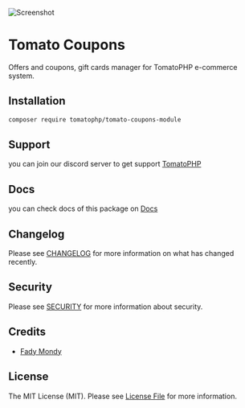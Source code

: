 ![Screenshot](https://github.com/tomatophp/tomato-coupons-module/blob/master/art/screenshot.png)

# Tomato Coupons

Offers and coupons, gift cards manager for TomatoPHP e-commerce system.

## Installation

```bash
composer require tomatophp/tomato-coupons-module
```

## Support

you can join our discord server to get support [TomatoPHP](https://discord.gg/VZc8nBJ3ZU)

## Docs

you can check docs of this package on [Docs](https://docs.tomatophp.com/plugins/tomato-coupons)

## Changelog

Please see [CHANGELOG](CHANGELOG.md) for more information on what has changed recently.

## Security

Please see [SECURITY](SECURITY.md) for more information about security.

## Credits

- [Fady Mondy](mailto:info@3x1.io)

## License

The MIT License (MIT). Please see [License File](LICENSE.md) for more information.
